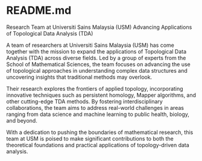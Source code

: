 # README.md

Research Team at Universiti Sains Malaysia (USM)
Advancing Applications of Topological Data Analysis (TDA)

A team of researchers at Universiti Sains Malaysia (USM) has come together with the mission to expand the applications of Topological Data Analysis (TDA) across diverse fields. Led by a group of experts from the School of Mathematical Sciences, the team focuses on advancing the use of topological approaches in understanding complex data structures and uncovering insights that traditional methods may overlook.

Their research explores the frontiers of applied topology, incorporating innovative techniques such as persistent homology, Mapper algorithms, and other cutting-edge TDA methods. By fostering interdisciplinary collaborations, the team aims to address real-world challenges in areas ranging from data science and machine learning to public health, biology, and beyond.

With a dedication to pushing the boundaries of mathematical research, this team at USM is poised to make significant contributions to both the theoretical foundations and practical applications of topology-driven data analysis.

